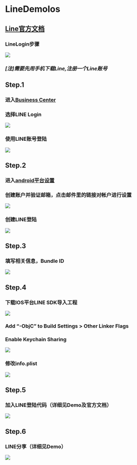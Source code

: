 # LineDemoIos
## [Line官方文档](https://developers.line.me/line-login/overview)
### LineLogin步骤
![](pictures/step.png)

### *[注]需要先用手机下载Line,注册一个Line账号*

## Step.1
### 进入[Business Center](https://business.line.me/zh-hans/)
### 选择LINE Login
![](pictures/step1.1.png)
### 使用LINE账号登陆
![](pictures/step1.2.png)

## Step.2
### 进入[android平台设置](https://developers.line.me/android/channel-registration)
### 创建账户并验证邮箱，点击邮件里的链接对帐户进行设置
![](pictures/step2.1.png)
### 创建LINE登陆
![](pictures/step2.2.png)

## Step.3
### 填写相关信息，Bundle ID
![](pictures/step3.1.png)

## Step.4
### 下载IOS平台LINE SDK导入工程
![](pictures/step4.1.png)
### Add “-ObjC” to Build Settings > Other Linker Flags
### Enable Keychain Sharing
![](pictures/step4.2.png)
### 修改info.plist
![](pictures/step4.3.png)

## Step.5
### 加入LINE登陆代码（详细见Demo及官方文档）
![](pictures/step5.1.png)

## Step.6
### LINE分享（详细见Demo）
![](pictures/step6.1.png)